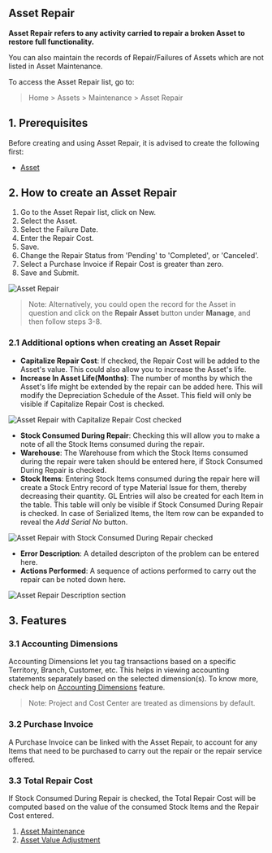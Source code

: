 ## Asset Repair

**Asset Repair refers to any activity carried to repair a broken Asset to restore full functionality.**

You can also maintain the records of Repair/Failures of Assets which are not listed in Asset Maintenance.

To access the Asset Repair list, go to:

> Home > Assets > Maintenance > Asset Repair

## 1\. Prerequisites

Before creating and using Asset Repair, it is advised to create the following first:

*   [Asset](https://docs.erpnext.com/docs/v13/user/manual/en/asset/asset)

## 2\. How to create an Asset Repair

1.  Go to the Asset Repair list, click on New.
2.  Select the Asset.
3.  Select the Failure Date.
4.  Enter the Repair Cost.
5.  Save.
6.  Change the Repair Status from 'Pending' to 'Completed', or 'Canceled'.
7.  Select a Purchase Invoice if Repair Cost is greater than zero.
8.  Save and Submit.

![Asset Repair](https://docs.erpnext.com/files/Asset%20Repair.png)

> Note: Alternatively, you could open the record for the Asset in question and click on the **Repair Asset** button under **Manage**, and then follow steps 3-8.

### 2.1 Additional options when creating an Asset Repair

*   **Capitalize Repair Cost**: If checked, the Repair Cost will be added to the Asset's value. This could also allow you to increase the Asset's life.
*   **Increase In Asset Life(Months)**: The number of months by which the Asset's life might be extended by the repair can be added here. This will modify the Depreciation Schedule of the Asset. This field will only be visible if Capitalize Repair Cost is checked.

![Asset Repair with Capitalize Repair Cost checked](https://docs.erpnext.com/files/Capitalize%20Repair%20Cost.png)

*   **Stock Consumed During Repair**: Checking this will allow you to make a note of all the Stock Items consumed during the repair.
*   **Warehouse**: The Warehouse from which the Stock Items consumed during the repair were taken should be entered here, if Stock Consumed During Repair is checked.
*   **Stock Items**: Entering Stock Items consumed during the repair here will create a Stock Entry record of type Material Issue for them, thereby decreasing their quantity. GL Entries will also be created for each Item in the table. This table will only be visible if Stock Consumed During Repair is checked. In case of Serialized Items, the Item row can be expanded to reveal the _Add Serial No_ button.

![Asset Repair with Stock Consumed During Repair checked](https://docs.erpnext.com/files/Stock%20Consumed%20During%20Repair.png)

*   **Error Description**: A detailed descripton of the problem can be entered here.
*   **Actions Performed**: A sequence of actions performed to carry out the repair can be noted down here.

![Asset Repair Description section](https://docs.erpnext.com/files/Description%20Section.png)

## 3\. Features

### 3.1 Accounting Dimensions

Accounting Dimensions let you tag transactions based on a specific Territory, Branch, Customer, etc. This helps in viewing accounting statements separately based on the selected dimension(s). To know more, check help on [Accounting Dimensions](https://docs.erpnext.com/docs/user/manual/en/accounts/accounting-dimensions) feature.

> Note: Project and Cost Center are treated as dimensions by default.

### 3.2 Purchase Invoice

A Purchase Invoice can be linked with the Asset Repair, to account for any Items that need to be purchased to carry out the repair or the repair service offered.

### 3.3 Total Repair Cost

If Stock Consumed During Repair is checked, the Total Repair Cost will be computed based on the value of the consumed Stock Items and the Repair Cost entered.

1.  [Asset Maintenance](https://docs.erpnext.com/docs/v13/user/manual/en/asset/asset-maintenance)
2.  [Asset Value Adjustment](https://docs.erpnext.com/docs/v13/user/manual/en/asset/asset-value-adjustment)